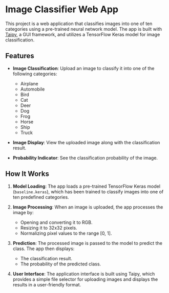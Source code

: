 # Image Classifier Web App

This project is a web application that classifies images into one of ten categories using a pre-trained neural network model. The app is built with [Taipy](https://taipy.io/), a GUI framework, and utilizes a TensorFlow Keras model for image classification.

## Features

- **Image Classification**: Upload an image to classify it into one of the following categories:
  - Airplane
  - Automobile
  - Bird
  - Cat
  - Deer
  - Dog
  - Frog
  - Horse
  - Ship
  - Truck

- **Image Display**: View the uploaded image along with the classification result.

- **Probability Indicator**: See the classification probability of the image.

## How It Works

1. **Model Loading**: The app loads a pre-trained TensorFlow Keras model (`baseline.keras`), which has been trained to classify images into one of ten predefined categories.

2. **Image Processing**: When an image is uploaded, the app processes the image by:
   - Opening and converting it to RGB.
   - Resizing it to 32x32 pixels.
   - Normalizing pixel values to the range [0, 1].

3. **Prediction**: The processed image is passed to the model to predict the class. The app then displays:
   - The classification result.
   - The probability of the predicted class.

4. **User Interface**: The application interface is built using Taipy, which provides a simple file selector for uploading images and displays the results in a user-friendly format.
